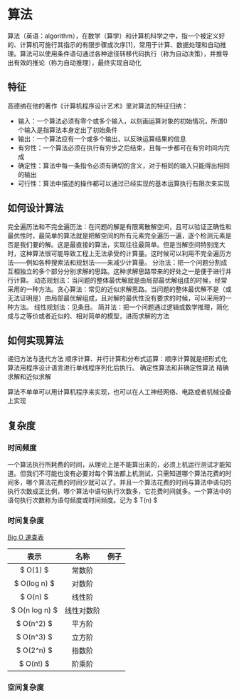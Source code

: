 # 算法

算法（英语：algorithm），在数学（算学）和计算机科学之中，指一个被定义好的、计算机可施行其指示的有限步骤或次序[1]，常用于计算、数据处理和自动推理。算法可以使用条件语句通过各种途径转移代码执行（称为自动决策），并推导出有效的推论（称为自动推理），最终实现自动化

## 特征

高德纳在他的著作《计算机程序设计艺术》里对算法的特征归纳：

> 

- 输入：一个算法必须有零个或多个输入，以刻画运算对象的初始情况，所谓0个输入是指算法本身定出了初始条件
- 输出：一个算法应有一个或多个输出，以反映运算结果的信息
- 有穷性：一个算法必须在执行有穷步之后结束，且每一步都可在有穷时间内完成
- 确定性：算法中每一条指令必须有确切的含义，对于相同的输入只能得出相同的输出
- 可行性：算法中描述的操作都可以通过已经实现的基本运算执行有限次来实现

## 如何设计算法

完全遍历法和不完全遍历法：在问题的解是有限离散解空间，且可以验证正确性和最优性时，最简单的算法就是把解空间的所有元素完全遍历一遍，逐个检测元素是否是我们要的解。这是最直接的算法，实现往往最简单。但是当解空间特别庞大时，这种算法很可能导致工程上无法承受的计算量。这时候可以利用不完全遍历方法——例如各种搜索法和规划法——来减少计算量。 分治法：把一个问题分割成互相独立的多个部分分别求解的思路。这种求解思路带来的好处之一是便于进行并行计算。 动态规划法：当问题的整体最优解就是由局部最优解组成的时候，经常采用的一种方法。贪心算法：常见的近似求解思路。当问题的整体最优解不是（或无法证明是）由局部最优解组成，且对解的最优性没有要求的时候，可以采用的一种方法。 线性规划法：见条目。 简并法：把一个问题通过逻辑或数学推理，简化成与之等价或者近似的、相对简单的模型，进而求解的方法

## 如何实现算法

递归方法与迭代方法 顺序计算、并行计算和分布式运算：顺序计算就是把形式化算法用程序设计语言进行单线程序列化后执行。 确定性算法和非确定性算法 精确求解和近似求解

算法不单单可以用计算机程序来实现，也可以在人工神经网络、电路或者机械设备上实现

## 复杂度

### 时间频度

一个算法执行所耗费的时间，从理论上是不能算出来的，必须上机运行测试才能知道。但我们不可能也没有必要对每个算法都上机测试，只需知道哪个算法花费的时间多，哪个算法花费的时间少就可以了。并且一个算法花费的时间与算法中语句的执行次数成正比例，哪个算法中语句执行次数多，它花费时间就多。一个算法中的语句执行次数称为语句频度或时间频度。记为 $ T(n) $

### 时间复杂度

[Big O 速查表](https://www.bigocheatsheet.com/)

| 表示 | 名称 | 例子 |
| :--: | :--: | :--: |
| $ O(1) $ | 常数阶 |  |
| $ O(log n) $ | 对数阶 |  |
| $ O(n) $ | 线性阶 |  |
| $ O(n log n) $ | 线性对数阶 |  |
| $ O(n^2) $ | 平方阶 |  |
| $ O(n^3) $ | 立方阶 |  |
| $ O(2^n) $ | 指数阶 |  |
| $ O(n!) $ | 阶乘阶 |  |

### 空间复杂度
